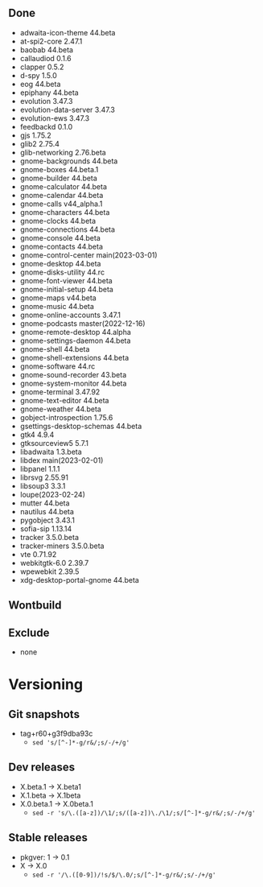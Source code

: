 ## Done
- adwaita-icon-theme 44.beta
- at-spi2-core 2.47.1
- baobab 44.beta
- callaudiod 0.1.6
- clapper 0.5.2
- d-spy 1.5.0
- eog 44.beta
- epiphany 44.beta
- evolution 3.47.3
- evolution-data-server 3.47.3
- evolution-ews 3.47.3
- feedbackd 0.1.0
- gjs 1.75.2
- glib2 2.75.4
- glib-networking 2.76.beta
- gnome-backgrounds 44.beta
- gnome-boxes 44.beta.1
- gnome-builder 44.beta
- gnome-calculator 44.beta
- gnome-calendar 44.beta
- gnome-calls v44_alpha.1
- gnome-characters 44.beta
- gnome-clocks 44.beta
- gnome-connections 44.beta
- gnome-console 44.beta
- gnome-contacts 44.beta
- gnome-control-center main(2023-03-01)
- gnome-desktop 44.beta
- gnome-disks-utility 44.rc
- gnome-font-viewer 44.beta
- gnome-initial-setup 44.beta
- gnome-maps v44.beta
- gnome-music 44.beta
- gnome-online-accounts 3.47.1
- gnome-podcasts master(2022-12-16)
- gnome-remote-desktop 44.alpha
- gnome-settings-daemon 44.beta
- gnome-shell 44.beta
- gnome-shell-extensions 44.beta
- gnome-software 44.rc
- gnome-sound-recorder 43.beta
- gnome-system-monitor 44.beta
- gnome-terminal 3.47.92
- gnome-text-editor 44.beta
- gnome-weather 44.beta
- gobject-introspection 1.75.6
- gsettings-desktop-schemas 44.beta
- gtk4 4.9.4
- gtksourceview5 5.7.1
- libadwaita 1.3.beta
- libdex main(2023-02-01)
- libpanel 1.1.1
- librsvg 2.55.91
- libsoup3 3.3.1
- loupe(2023-02-24)
- mutter 44.beta
- nautilus 44.beta
- pygobject 3.43.1
- sofia-sip 1.13.14
- tracker 3.5.0.beta
- tracker-miners 3.5.0.beta
- vte 0.71.92
- webkitgtk-6.0 2.39.7
- wpewebkit 2.39.5
- xdg-desktop-portal-gnome 44.beta

## Wontbuild

## Exclude
- none

# Versioning
## Git snapshots
* tag+r60+g3f9dba93c
  * `sed 's/[^-]*-g/r&/;s/-/+/g'`

## Dev releases
* X.beta.1 -> X.beta1
* X.1.beta -> X.1beta
* X.0.beta.1 -> X.0beta.1
  * `sed -r 's/\.([a-z])/\1/;s/([a-z])\./\1/;s/[^-]*-g/r&/;s/-/+/g'`

## Stable releases
* pkgver: 1 -> 0.1
* X -> X.0
  * `sed -r '/\.([0-9])/!s/$/\.0/;s/[^-]*-g/r&/;s/-/+/g'`